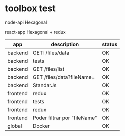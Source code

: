 # toolbox test

node-api Hexagonal

react-app Hexagonal + redux

| app      | description                                   | status |
| -------- | --------------------------------------------- | ------ |
| backend  | GET: /files/data                              | OK     |
| backend  | tests                                         | OK     |
| backend  | GET /files/list                               | OK     |
| backend  | GET /files/data?fileName=<Nombre del archivo> | OK     |
| backend  | StandarJs                                     | OK     |
| frontend | redux                                         | OK     |
| frontend | tests                                         | OK     |
| frontend | redux                                         | OK     |
| frontend | Poder filtrar por "fileName"                  | OK     |
| global   | Docker                                        | OK     |
